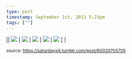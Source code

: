 ```yaml
---
type: post
timestamp: September 1st, 2013 5:23pm
tags: [""]
---
```


|| <img src="https://saturdayxiii.github.io/media/60020705705_1.jpg"/> | <img src="https://saturdayxiii.github.io/media/60020705705_2.jpg"/> | <img src="https://saturdayxiii.github.io/media/60020705705_3.jpg"/> |
 <img src="https://saturdayxiii.github.io/media/60020705705_4.jpg"/> | <img src="https://saturdayxiii.github.io/media/60020705705_5.jpg"/> |  |

<small>source: https://saturdayxiii.tumblr.com/post/60020705705</small>